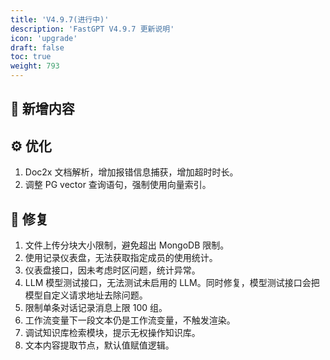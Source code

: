 ```yaml
---
title: 'V4.9.7(进行中)'
description: 'FastGPT V4.9.7 更新说明'
icon: 'upgrade'
draft: false
toc: true
weight: 793
---
```


## 🚀 新增内容


## ⚙️ 优化

1. Doc2x 文档解析，增加报错信息捕获，增加超时时长。
2. 调整 PG vector 查询语句，强制使用向量索引。

## 🐛 修复

1. 文件上传分块大小限制，避免超出 MongoDB 限制。
2. 使用记录仪表盘，无法获取指定成员的使用统计。
3. 仪表盘接口，因未考虑时区问题，统计异常。
4. LLM 模型测试接口，无法测试未启用的 LLM。同时修复，模型测试接口会把模型自定义请求地址去除问题。
5. 限制单条对话记录消息上限 100 组。
6. 工作流变量下一段文本仍是工作流变量，不触发渲染。
7. 调试知识库检索模块，提示无权操作知识库。
8. 文本内容提取节点，默认值赋值逻辑。

